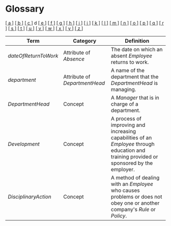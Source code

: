 # Glossary

[[ a ]](../glossary.md) [[ b ]](b.md) [[ c ]](c.md) d [[ e ]](e.md) [[ f ]](f.md) [[ g ]](g.md) [[ h ]](h.md) [[ i ]](i.md) [[ j ]](j.md) [[ k ]](k.md) [[ l ]](l.md) [[ m ]](m.md) [[ n ]](n.md) [[ o ]](o.md) [[ p ]](p.md) [[ q ]](q.md) [[ r ]](r.md) [[ s ]](s.md) [[ t ]](t.md) [[ u ]](u.md) [[ v ]](v.md) [[ w ]](w.md) [[ x ]](x.md) [[ y ]](y.md) [[ z ]](z.md)

| Term                 | Category                      | Definition                                                                                                                                |
| -------------------- | ----------------------------- | ----------------------------------------------------------------------------------------------------------------------------------------- |
| _dateOfReturnToWork_ | Attribute of _Absence_        | The date on which an absent _Employee_ returns to work.                                                                                   |
| _department_         | Attribute of _DepartmentHead_ | A name of the department that the _DepartmentHead_ is managing.                                                                           |
| _DepartmentHead_     | Concept                       | A _Manager_ that is in charge of a department.                                                                                            |
| _Development_        | Concept                       | A process of improving and increasing capabilities of an _Employee_ through education and training provided or sponsored by the employer. |
| _DisciplinaryAction_ | Concept                       | A method of dealing with an _Employee_ who causes problems or does not obey one or another company's _Rule_ or _Policy_.                  |
